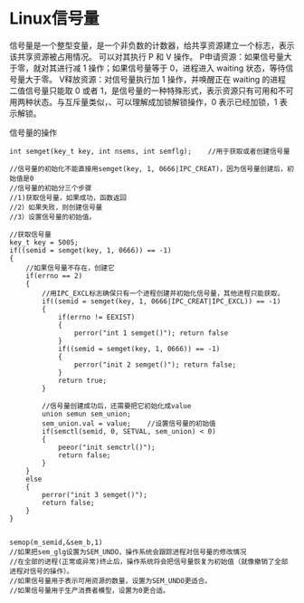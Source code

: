 # Linux信号量

信号量是一个整型变量，是一个非负数的计数器，给共享资源建立一个标志，表示该共享资源被占用情况。
可以对其执行 P 和 V 操作。
P申请资源：如果信号量大于零，就对其进行减 1 操作；如果信号量等于 0，进程进入 waiting 状态，等待信号量大于零。
V释放资源：对信号量执行加 1 操作，并唤醒正在 waiting 的进程
二值信号量只能取 0 或者 1，是信号量的一种特殊形式，表示资源只有可用和不可用两种状态。与互斥量类似，、可以理解成加锁解锁操作，0 表示已经加锁，1 表示解锁。

信号量的操作
```
int semget(key_t key, int nsems, int semflg);    //用于获取或者创建信号量

//信号量的初始化不能直接用semget(key, 1, 0666|IPC_CREAT)，因为信号量创建后，初始值是0
//信号量的初始分三个步骤
//1)获取信号量，如果成功，函数返回
//2）如果失败，则创建信号量
//3）设置信号量的初始值。

//获取信号量
key_t key = 5005;
if((semid = semget(key, 1, 0666)) == -1)
{
    //如果信号量不存在，创建它
    if(errno == 2)
    {
        //用IPC_EXCL标志确保只有一个进程创建并初始化信号量，其他进程只能获取。
        if((semid = semget(key, 1, 0666|IPC_CREAT|IPC_EXCL)) == -1)
        {
            if(errno != EEXIST)
            {
                perror("int 1 semget()"); return false
            }
            if((semid = semget(key, 1, 0666)) == -1)
            {
                perror("init 2 semget()"); return false;
            }
            return true;
        }
        
        //信号量创建成功后，还需要把它初始化成value
        union semun sem_union;
        sem_union.val = value;    //设置信号量的初始值
        if(semctl(semid, 0, SETVAL, sem_union) < 0)
        {
            peeor("init semctrl()");
            return false;
        }
    }
    else
    {
        perror("init 3 semget()");
        return false;
    }
}


semop(m_semid,&sem_b,1)
//如果把sem_glg设置为SEM_UNDO，操作系统会跟踪进程对信号量的修改情况
//在全部的进程(正常或异常)终止后，操作系统将会把信号量恢复为初始值（就像撤销了全部进程对信号的操作）。
//如果信号量用于表示可用资源的数量，设置为SEM_UNDO更适合。
//如果信号量用于生产消费者模型，设置为0更合适。
```

